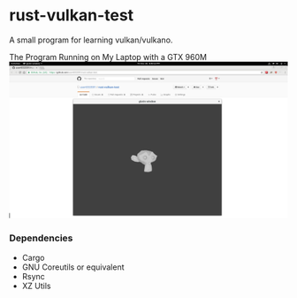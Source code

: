 # rust-vulkan-test
A small program for learning vulkan/vulkano.

The Program Running on My Laptop with a GTX 960M
![Screenshot of the program with a rotating monkey](screenshots/2016-12-30.png)

### Dependencies
* Cargo
* GNU Coreutils or equivalent
* Rsync
* XZ Utils
